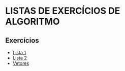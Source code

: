 # LISTAS DE EXERCÍCIOS DE ALGORITMO

## Exercícios 
* [Lista 1](#_lista1)
* [Lista 2](#_lista2)
* [Vetores](#_Vetores)

